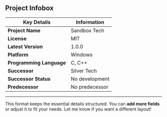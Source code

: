 ## Project Infobox

| Key Details | Information |
|-------------|------------|
| **Project Name** | Sandbox Tech |
| **License** | MIT |
| **Latest Version** | 1.0.0 |
| **Platform** | Windows |
| **Programming Language** | C, C++ |
| **Successor** | Silver Tech |
| **Successor Status** | No development |
| **Predecessor** | No predecessor |


---

This format keeps the essential details structured. You can **add more fields** or adjust it to fit your needs. Let me know if you want a different layout!
